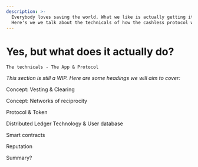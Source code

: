 ```yaml
---
description: >-
  Everybody loves saving the world. What we like is actually getting it done.
  Here's we we talk about the technicals of how the cashless protocol works.
---
```


# Yes, but what does it actually do?

`The technicals - The App & Protocol`  
  
_This section is still a WIP. Here are some headings we will aim to cover:_  
  
Concept: Vesting & Clearing

Concept: Networks of reciprocity

Protocol & Token

Distributed Ledger Technology & User database

Smart contracts

Reputation

Summary?

